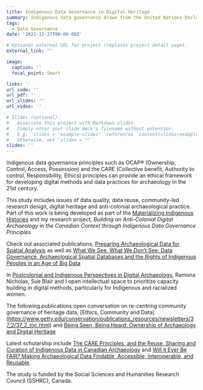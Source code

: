 ```yaml
---
title: Indigenous Data Governance in Digital Heritage
summary: Indigenous data governance draws from the United Nations Declaration on the Rights of Indigenous Peoples (2007) to re-center Indigenous rights and aspirations in research, policy and practice. In a digital environment, greater attention and deliberate efforts are needed in the governance of data, specifically heritage data that relate to and represent Indigenous communities.
tags:
  - Data Governance
date: '2022-12-27T00:00:00Z'

# Optional external URL for project (replaces project detail page).
external_link: ''

image:
  caption: ''
  focal_point: Smart

links: ''
url_code: ''
url_pdf: ''
url_slides: ''
url_video: ''

# Slides (optional).
#   Associate this project with Markdown slides.
#   Simply enter your slide deck's filename without extension.
#   E.g. `slides = "example-slides"` references `content/slides/example-slides.md`.
#   Otherwise, set `slides = ""`.
slides: ''
---
```


Indigenous data governance principles such as OCAP® (Ownership, Control, Access, Possession) and the CARE (Collective benefit, Authority to control, Responsibility, Ethics) principles can provide an ethical framework for developing digital methods and data practices for archaeology in the 21st century.

This study includes issues of data quality, data reuse, community-led research design, digital heritage and anti-colonial archaeological practice. Part of this work is being developed as part of the [Materializing Indigenous Histories](https://indigenousscience.ubc.ca/materializing-indigenous-histories) and my research project, *Building an Anti-Colonial Digital Archaeology in the Canadian Context through Indigenous Data Governance Principles*

Check out associated publications, [Preparing Archaeological Data for Spatial Analysis](https://dx.doi.org/10.14288/1.0388697) as well as [What We See, What We Don’t See: Data Governance, Archaeological Spatial Databases and the Rights of Indigenous Peoples in an Age of Big Data](https://doi.org/10.1080/00934690.2020.1713969) 

In [Postcolonial and Indigenous Perspectives in Digital Archaeology](http://hdl.handle.net/2429/82213), Ramona Nicholas, Sue Blair and I open intellectual space to prioritize capacity building in digital methods, particularly for Indigenous and racialized women. 

The following publications open conversation on re-centring community governance of heritage data, [Ethics, Community and Data] (https://www.getty.edu/conservation/publications_resources/newsletters/37_2/37_2_toc.html) and [Being Seen, Being Heard: Ownership of Archaeology and Digital Heritage](http://hdl.handle.net/2429/83171)

Latest scholarship include [The CARE Principles, and the Reuse, Sharing and Curation of Indigenous Data in Canadian Archaeology](https://doi.org/10.1017/aap.2022.33) and [Will it Ever Be FAIR? Making Archaeological Data Findable, Accessible, Interoperable, and Reusable](https://doi.org/10.1017/aap.2022.40).

The study is funded by the Social Sciences and Humanities Research Council
(SSHRC), Canada.
